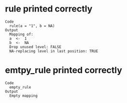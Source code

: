 # rule printed correctly

    Code
      rule(a = "1", b = NA)
    Output
      Mapping of:
      a  <-  1 
      b  <-  NA 
      Drop unused level: FALSE 
      NA-replacing level in last position: TRUE 

# emtpy_rule printed correctly

    Code
      empty_rule
    Output
      Empty mapping

